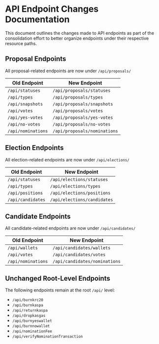 # API Endpoint Changes Documentation

This document outlines the changes made to API endpoints as part of the consolidation effort to better organize endpoints under their respective resource paths.

## Proposal Endpoints
All proposal-related endpoints are now under `/api/proposals/`

| Old Endpoint | New Endpoint |
|-------------|--------------|
| `/api/statuses` | `/api/proposals/statuses` |
| `/api/types` | `/api/proposals/types` |
| `/api/snapshots` | `/api/proposals/snapshots` |
| `/api/votes` | `/api/proposals/votes` |
| `/api/yes-votes` | `/api/proposals/yes-votes` |
| `/api/no-votes` | `/api/proposals/no-votes` |
| `/api/nominations` | `/api/proposals/nominations` |

## Election Endpoints
All election-related endpoints are now under `/api/elections/`

| Old Endpoint | New Endpoint |
|-------------|--------------|
| `/api/statuses` | `/api/elections/statuses` |
| `/api/types` | `/api/elections/types` |
| `/api/positions` | `/api/elections/positions` |
| `/api/candidates` | `/api/elections/candidates` |

## Candidate Endpoints
All candidate-related endpoints are now under `/api/candidates/`

| Old Endpoint | New Endpoint |
|-------------|--------------|
| `/api/wallets` | `/api/candidates/wallets` |
| `/api/votes` | `/api/candidates/votes` |
| `/api/nominations` | `/api/candidates/nominations` |

## Unchanged Root-Level Endpoints
The following endpoints remain at the root `/api/` level:

- `/api/burnkrc20`
- `/api/burnkaspa`
- `/api/returnkaspa`
- `/api/dropkasgas`
- `/api/burnyeswallet`
- `/api/burnnowallet`
- `/api/nominationFee`
- `/api/verifyNominationTransaction` 
